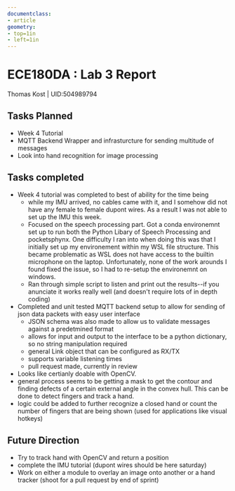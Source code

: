 ```yaml
---
documentclass:
- article
geometry:
- top=1in
- left=1in
---
```


# ECE180DA : Lab 3 Report

 Thomas Kost |  UID:504989794

## Tasks Planned

- Week 4 Tutorial
- MQTT Backend Wrapper and infrasturcture for sending multitude of messages
- Look into hand recognition for image processing

## Tasks completed
- Week 4 tutorial was completed to best of ability for the time being
    - while my IMU arrived, no cables came with it, and I somehow did not have any female to female dupont wires. As a result I was not able to set up the IMU this week.
    - Focused on the speech processing part. Got a conda environemnt set up to run both the Python Libary of Speech Processing and pocketsphynx. One difficulty I ran into when doing this was that I initially set up my environement within my WSL file structure. This became problematic as WSL does not have access to the builtin microphone on the laptop. Unfortunately, none of the work  arounds I found fixed the issue, so I had to re-setup the environemnt on windows.
    - Ran through simple script to listen and print out the results--if you anunciate it works really well (and doesn't require lots of in depth coding) 
- Completed and unit tested MQTT backend setup to allow for sending of json data packets with easy user interface
    - JSON schema was also made to allow us to validate messages against a predetmined format
    - allows for input and output to the interface to be a python dictionary, so no string manipulation required
    - general Link object that can be configured as RX/TX
    - supports variable listening times
    - pull request made, currently in review
- Looks like certianly doable with OpenCV. 
 - general process seems to be getting a mask to get the contour and finding defects of a certain external angle in the convex hull. This can be done to detect fingers and track a hand. 
 - logic could be added to further recognize a closed hand or count the number of fingers that are being shown (used for applications like visual hotkeys) 

 ## Future Direction
 - Try to track hand with OpenCV and return a position
 - complete the IMU tutorial (dupont wires should be here saturday)
 - Work on either a module to overlay an image onto another or a hand tracker (shoot for a pull request by end of sprint) 
